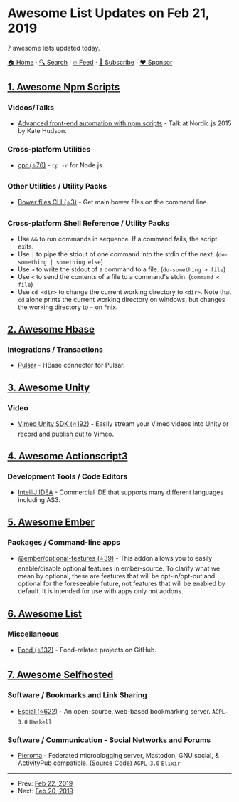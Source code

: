 # Awesome List Updates on Feb 21, 2019

7 awesome lists updated today.

[🏠 Home](/README.md) · [🔍 Search](https://www.trackawesomelist.com/search/) · [🔥 Feed](https://www.trackawesomelist.com/rss.xml) · [📮 Subscribe](https://trackawesomelist.us17.list-manage.com/subscribe?u=d2f0117aa829c83a63ec63c2f&id=36a103854c) · [❤️  Sponsor](https://github.com/sponsors/theowenyoung)



## [1. Awesome Npm Scripts](/content/RyanZim/awesome-npm-scripts/README.md)

### Videos/Talks

*   [Advanced front-end automation with npm scripts](https://www.youtube.com/watch?v=0RYETb9YVrk) - Talk at Nordic.js 2015 by Kate Hudson.

### Cross-platform Utilities

*   [cpr (⭐76)](https://github.com/davglass/cpr) - `cp -r` for Node.js.

### Other Utilities / Utility Packs

*   [Bower files CLI (⭐3)](https://github.com/thompsonemerson/bower-files-cli) - Get main bower files on the command line.

### Cross-platform Shell Reference / Utility Packs

*   Use `&&` to run commands in sequence. If a command fails, the script exits.
*   Use `|` to pipe the stdout of one command into the stdin of the next. (`do-something | something else`)
*   Use `>` to write the stdout of a command to a file. (`do-something > file`)
*   Use `<` to send the contents of a file to a command's stdin. (`command < file`)
*   Use `cd <dir>` to change the current working directory to `<dir>`. Note that `cd` alone prints the current working directory on windows, but changes the working directory to `~` on \*nix.

## [2. Awesome Hbase](/content/rayokota/awesome-hbase/README.md)

### Integrations / Transactions

*   [Pulsar](http://pulsar.apache.org/docs/en/io-hbase/) - HBase connector for Pulsar.

## [3. Awesome Unity](/content/RyanNielson/awesome-unity/README.md)

### Video

*   [Vimeo Unity SDK (⭐192)](https://github.com/vimeo/vimeo-unity-sdk) - Easily stream your Vimeo videos into Unity or record and publish out to Vimeo.

## [4. Awesome Actionscript3](/content/robinrodricks/awesome-actionscript3/README.md)

### Development Tools / Code Editors

*   [IntelliJ IDEA](https://www.jetbrains.com/help/idea/building-actionscript-and-flex-applications.html) - Commercial IDE that supports many different languages including AS3.

## [5. Awesome Ember](/content/ember-community-russia/awesome-ember/README.md)

### Packages / Command-line apps

*   [@ember/optional-features (⭐39)](https://github.com/emberjs/ember-optional-features) - This addon allows you to easily enable/disable optional features in ember-source. To clarify what we mean by optional, these are features that will be opt-in/opt-out and optional for the foreseeable future, not features that will be enabled by default. It is intended for use with apps only not addons.

## [6. Awesome List](/content/sindresorhus/awesome/README.md)

### Miscellaneous

*   [Food (⭐132)](https://github.com/jzarca01/awesome-food#readme) - Food-related projects on GitHub.

## [7. Awesome Selfhosted](/content/awesome-selfhosted/awesome-selfhosted/README.md)

### Software / Bookmarks and Link Sharing

*   [Espial (⭐622)](https://github.com/jonschoning/espial) - An open-source, web-based bookmarking server. `AGPL-3.0` `Haskell`

### Software / Communication - Social Networks and Forums

*   [Pleroma](https://pleroma.social) - Federated microblogging server, Mastodon, GNU social, & ActivityPub compatible. ([Source Code](https://git.pleroma.social/pleroma/pleroma)) `AGPL-3.0` `Elixir`

---

- Prev: [Feb 22, 2019](/content/2019/02/22/README.md)
- Next: [Feb 20, 2019](/content/2019/02/20/README.md)